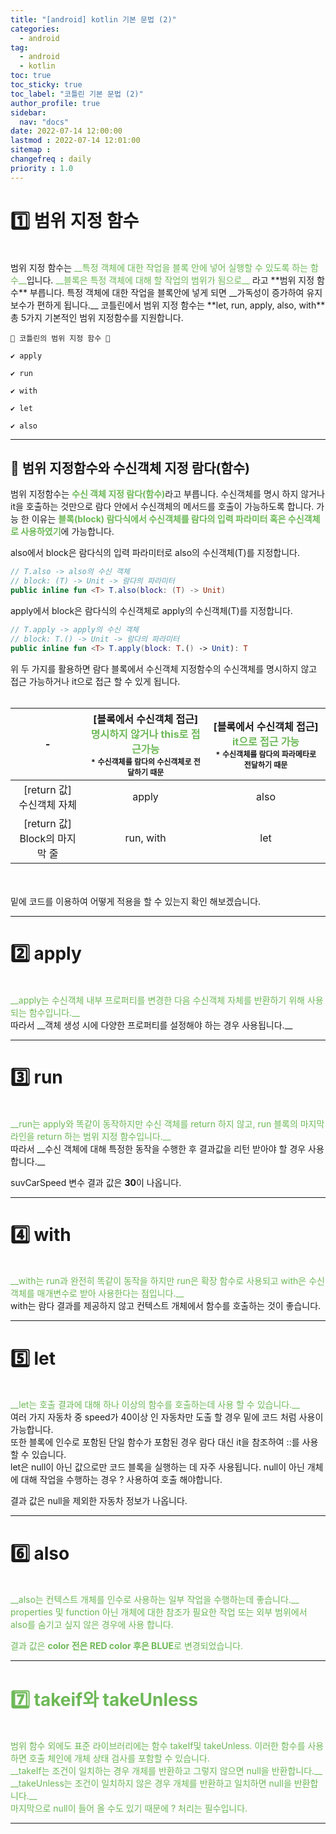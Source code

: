 ```yaml
---
title: "[android] kotlin 기본 문법 (2)"
categories:
  - android
tag:
  - android
  - kotlin
toc: true
toc_sticky: true
toc_label: "코틀린 기본 문법 (2)"
author_profile: true
sidebar:
  nav: "docs"
date: 2022-07-14 12:00:00
lastmod : 2022-07-14 12:01:00
sitemap :
changefreq : daily
priority : 1.0
---
```


# 1️⃣ 범위 지정 함수
<br>
범위 지정 함수는 <span style="color: #6eb958">__특정 객체에 대한 작업을 블록 안에 넣어 실행할 수 있도록 하는 함수__</span>입니다. <span style="color: #6eb958">__블록은 특정 객체에 대해 할 작업의 범위가 됨으로__</span>
라고 **범위 지정 함수** 부릅니다. 특정 객체에 대한 작업을 블록안에 넣게 되면 __가독성이 증가하여 유지보수가 편하게 됩니다.__ 코틀린에서 범위 지정 함수는 **let, run, apply, also, with**
총 5가지 기본적인 범위 지정함수를 지원합니다.

```
💼 코틀린의 범위 지정 함수 💼

✔ apply

✔ run

✔ with

✔ let

✔ also
```

***
## 🚩 범위 지정함수와 수신객체 지정 람다(함수)

범위 지정함수는 <span style="color: #6eb958">__수신 객체 지정 람다(함수)__</span>라고 부릅니다. 수신객체를 명시 하지 않거나 it을 호출하는 것만으로 람다 안에서 수신객체의 메서드를 호출이 가능하도록 합니다.
가능 한 이유는 <span style="color: #6eb958">__블록(block) 람다식에서 수신객체를 람다의 입력 파라미터 혹은 수신객체로 사용하였기__</span>에 가능합니다.

also에서 block은 람다식의 입력 파라미터로 also의 수신객체(T)를 지정합니다.

```kotlin
// T.also -> also의 수신 객체
// block: (T) -> Unit -> 람다의 파라미터  
public inline fun <T> T.also(block: (T) -> Unit) 
```

apply에서 block은 람다식의 수신객체로 apply의 수신객체(T)를 지정합니다.

```kotlin
// T.apply -> apply의 수신 객체
// block: T.() -> Unit -> 람다의 파라미터  
public inline fun <T> T.apply(block: T.() -> Unit): T 
```
위 두 가지를 활용하면 람다 블록에서 수신객체 지정함수의 수신객체를 명시하지 않고 접근 가능하거나 it으로 접근 할 수 있게 됩니다. 
<br><br>

|              -               | [블록에서 수신객체 접근] <br/><span style="color: #6eb958">명시하지 않거나 this로 접근가능</span><br/><span style="font-size: 12px">* 수신객체를 람다의 수신객체로 전달하기 때문</span> | [블록에서 수신객체 접근] <br/><span style="color: #6eb958">it으로 접근 가능</span><br/><span style="font-size: 12px">* 수신객체를 람다의 파라메타로 전달하기 때문</span> |
|:----------------------------:|:----------------------------------------------------------------------------------------------------------------------------------------------:|:-------------------------------------------------------------------------------------------------------------------------------------:|
 |   [return 값]<br/> 수신객체 자체    |                                                                     apply                                                                      |                                                                 also                                                                  |
 | [return 값]<br/> Block의 마지막 줄 |                                                                   run, with                                                                    |                                                                  let                                                                  |

<br><br>
밑에 코드를 이용하여 어떻게 적용을 할 수 있는지 확인 해보겠습니다.

<script src="https://gist.github.com/HyungMinKims/f7b99f514c2eb7cd078ca0979c2bbb3c.js"></script>

***
# 2️⃣ apply
<br>
<span style="color: #6eb958">__apply는 수신객체 내부 프로퍼티를 변경한 다음 수신객체 자체를 반환하기 위해 사용되는 함수입니다.__</span> 
<br>
따라서 __객체 생성 시에 다양한 프로퍼티를 설정해야 하는 경우 사용됩니다.__

<script src="https://gist.github.com/HyungMinKims/f8897c1d0ea94b168fa5364b5f501ea2.js"></script>

***
# 3️⃣ run
<br>
<span style="color: #6eb958">__run는 apply와 똑같이 동작하지만 수신 객체를 return 하지 않고, run 블록의 마지막 라인을 return 하는 범위 지정 함수입니다.__</span>
<br>
따라서 __수신 객체에 대해 특정한 동작을 수행한 후 결과값을 리턴 받아야 할 경우 사용합니다.__

<script src="https://gist.github.com/HyungMinKims/3a37d605265c3b0395e660ccd314d2ec.js"></script>

suvCarSpeed 변수 결과 값은 **30**이 나옵니다.

***
# 4️⃣ with
<br>
<span style="color: #6eb958">__with는 run과 완전히 똑같이 동작을 하지만 run은 확장 함수로 사용되고 with은 수신객체를 매개변수로 받아 사용한다는 점입니다.__</span>
<br>
with는 람다 결과를 제공하지 않고 컨텍스트 개체에서 함수를 호출하는 것이 좋습니다.

<script src="https://gist.github.com/HyungMinKims/4c3df45ec9b7afa2161a34d892d19b08.js"></script>

***
# 5️⃣ let
<br>
<span style="color: #6eb958">__let는 호출 결과에 대해 하나 이상의 함수를 호출하는데 사용 할 수 있습니다.__</span>
<br>
여러 가지 자동차 중 speed가 40이상 인 자동차만 도출 할 경우 밑에 코드 처럼 사용이 가능합니다.

<script src="https://gist.github.com/HyungMinKims/4c942e0f9a49fe03b864c9b594460efb.js"></script>
<br>
또한 블록에 인수로 포함된 단일 함수가 포함된 경우 람다 대신 it을 참조하여 ::를 사용 할 수 있습니다.
<script src="https://gist.github.com/HyungMinKims/c3745ebc78a34b1e5b7bd9f28c102fd2.js"></script>
<br>
let은 null이 아닌 값으로만 코드 블록을 실행하는 데 자주 사용됩니다. null이 아닌 개체에 대해 작업을 수행하는 경우 ? 사용하여 호출 해야합니다.
<script src="https://gist.github.com/HyungMinKims/39b72a1930e27713df54d635dff4fb2a.js"></script>

결과 값은 null을 제외한 자동차 정보가 나옵니다.


***
# 6️⃣ also
<br>
<span style="color: #6eb958">__also는 컨텍스트 개체를 인수로 사용하는 일부 작업을 수행하는데 좋습니다.__<span>
<br>
properties 및 function 아닌 개체에 대한 참조가 필요한 작업 또는 외부 범위에서 also를 숨기고 싶지 않은 경우에 사용 합니다.

<script src="https://gist.github.com/HyungMinKims/346ba36b7effeac69fb1f70307b0f50b.js"></script>

결과 값은 **color 전은 RED color 후은 BLUE**로 변경되었습니다.


***
# 7️⃣ takeif와 takeUnless
<br>
범위 함수 외에도 표준 라이브러리에는 함수 takeIf및 takeUnless. 이러한 함수를 사용하면 호출 체인에 개체 상태 검사를 포함할 수 있습니다.
<br>
<span style="color: #6eb958">__takeIf는 조건이 일치하는 경우 개체를 반환하고 그렇지 않으면 null을 반환합니다.__</span>
<br>
<span style="color: #6eb958">__takeUnless는 조건이 일치하지 않은 경우 개체를 반환하고 일치하면 null을 반환합니다.__</span>
<br>
마지막으로 null이 들어 올 수도 있기 때문에 ? 처리는 필수입니다.

<script src="https://gist.github.com/HyungMinKims/7df40fcc46f551499984d1c40466aa16.js"></script>
***